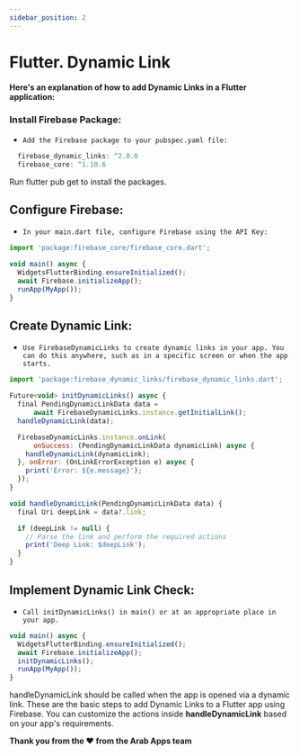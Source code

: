 ```yaml
---
sidebar_position: 2
---
```


# Flutter. Dynamic Link

**Here's an explanation of how to add Dynamic Links in a Flutter application:**

### Install Firebase Package:

- `Add the Firebase package to your pubspec.yaml file:`

```jsx title="yaml - dependencies:"
  firebase_dynamic_links: ^2.0.0
  firebase_core: ^1.10.6
```
Run flutter pub get to install the packages.

## Configure Firebase:

- `In your main.dart file, configure Firebase using the API Key:`


```jsx title="dart"
import 'package:firebase_core/firebase_core.dart';

void main() async {
  WidgetsFlutterBinding.ensureInitialized();
  await Firebase.initializeApp();
  runApp(MyApp());
}
```
## Create Dynamic Link:
- `Use FirebaseDynamicLinks to create dynamic links in your app. You can do this anywhere, such as in a specific screen or when the app starts.`


```jsx title="dart"
import 'package:firebase_dynamic_links/firebase_dynamic_links.dart';

Future<void> initDynamicLinks() async {
  final PendingDynamicLinkData data =
      await FirebaseDynamicLinks.instance.getInitialLink();
  handleDynamicLink(data);

  FirebaseDynamicLinks.instance.onLink(
      onSuccess: (PendingDynamicLinkData dynamicLink) async {
    handleDynamicLink(dynamicLink);
  }, onError: (OnLinkErrorException e) async {
    print('Error: ${e.message}');
  });
}

void handleDynamicLink(PendingDynamicLinkData data) {
  final Uri deepLink = data?.link;

  if (deepLink != null) {
    // Parse the link and perform the required actions
    print('Deep Link: $deepLink');
  }
}

```
## Implement Dynamic Link Check:
- `Call initDynamicLinks() in main() or at an appropriate place in your app.`

```jsx title="dart"
void main() async {
  WidgetsFlutterBinding.ensureInitialized();
  await Firebase.initializeApp();
  initDynamicLinks();
  runApp(MyApp());
}
```
handleDynamicLink should be called when the app is opened via a dynamic link.
These are the basic steps to add Dynamic Links to a Flutter app using Firebase. You can customize the actions inside **handleDynamicLink** based on your app's requirements.







**Thank you from the ❤️ from the Arab Apps team**

